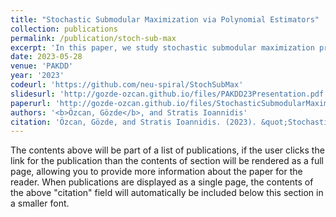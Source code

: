```yaml
---
title: "Stochastic Submodular Maximization via Polynomial Estimators"
collection: publications
permalink: /publication/stoch-sub-max
excerpt: 'In this paper, we study stochastic submodular maximization problems with gen- eral matroid constraints, which naturally arise in online learning, team formation, facility location, influence maximization, active learning and sensing objective functions. In other words, we focus on maximizing submodular functions that are defined as expectations over a class of submodular functions with an unknown distribution. We show that for monotone functions of this form, the stochastic continuous greedy algorithm attains an approxima- tion ratio (in expectation) arbitrarily close to (1 − 1/e) ≈ 63% using a polynomial estimation of the gradient. We argue that using this polynomial estimator instead of the prior art that uses sampling eliminates a source of randomness and experimentally reduces execution time.'
date: 2023-05-28
venue: 'PAKDD'
year: '2023'
codeurl: 'https://github.com/neu-spiral/StochSubMax'
slidesurl: 'http://gozde-ozcan.github.io/files/PAKDD23Presentation.pdf'
paperurl: 'http://gozde-ozcan.github.io/files/StochasticSubmodularMaximizationViaPolynomialEstimators.pdf'
authors: '<b>Özcan, Gözde</b>, and Stratis Ioannidis'
citation: 'Özcan, Gözde, and Stratis Ioannidis. (2023). &quot;Stochastic Submodular Maximization via Polynomial Estimators.&quot; <i>Pacific-Asia Conference on Knowledge Discovery and Data Mining</i>.'
---
```


The contents above will be part of a list of publications, if the user clicks the link for the publication than the contents of section will be rendered as a full page, allowing you to provide more information about the paper for the reader. When publications are displayed as a single page, the contents of the above "citation" field will automatically be included below this section in a smaller font.

